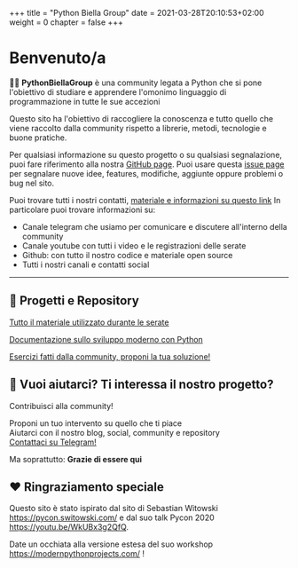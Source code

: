 +++
title = "Python Biella Group"
date = 2021-03-28T20:10:53+02:00
weight = 0
chapter = false
+++

<!-- Hotjar Tracking Code for https://pythonbiellagroup.it -->
<script>
    (function(h,o,t,j,a,r){
        h.hj=h.hj||function(){(h.hj.q=h.hj.q||[]).push(arguments)};
        h._hjSettings={hjid:2847436,hjsv:6};
        a=o.getElementsByTagName('head')[0];
        r=o.createElement('script');r.async=1;
        r.src=t+h._hjSettings.hjid+j+h._hjSettings.hjsv;
        a.appendChild(r);
    })(window,document,'https://static.hotjar.com/c/hotjar-','.js?sv=');
</script>

# Benvenuto/a

👨‍💻 **PythonBiellaGroup** è una community legata a Python che si pone l'obiettivo di studiare e apprendere l'omonimo linguaggio di programmazione in tutte le sue accezioni

Questo sito ha l'obiettivo di raccogliere la conoscenza e tutto quello che viene raccolto dalla community rispetto a librerie, metodi, tecnologie e buone pratiche.

Per qualsiasi informazione su questo progetto o su qualsiasi segnalazione, puoi fare riferimento alla nostra [GitHub page](https://github.com/PythonBiellaGroup/ModernPythonDevelopment).
Puoi usare questa [issue page](https://github.com/PythonBiellaGroup/ModernPythonDevelopment/issues) per segnalare nuove idee, features, modifiche, aggiunte oppure problemi o bug nel sito.


Puoi trovare tutti i nostri contatti, [materiale e informazioni su questo link](https://linktr.ee/PythonBiellaGroup)
In particolare puoi trovare informazioni su:
- Canale telegram che usiamo per comunicare e discutere all'interno della community
- Canale youtube con tutti i video e le registrazioni delle serate
- Github: con tutto il nostro codice e materiale open source
- Tutti i nostri canali e contatti social
<!-- [![](https://img.shields.io/badge/-Telegram-informational?style=for-the-badge&logo=telegram&logoColor=white&color=0088cc)](https://t.me/joinchat/UZJZzGFKWf9JGGx5
)  
[![](https://img.shields.io/youtube/channel/subscribers/UCkvQcNjmC_duLhvDxeUPJAg?label=Youtube)](https://www.youtube.com/channel/UCkvQcNjmC_duLhvDxeUPJAg)
[![](https://img.shields.io/badge/Website-Il%20nostro%20blog-informational)](https://pythonbiella.herokuapp.com/
) -->

--------------------------
## 🚀 **Progetti e Repository**

[Tutto il materiale utilizzato durante le serate](
https://github.com/PythonBiellaGroup/MaterialeLezioni)

[Documentazione sullo sviluppo moderno con Python](https://pythonbiellagroup.github.io/ModernPythonDevelopment/)

[Esercizi fatti dalla community, proponi la tua soluzione!](
https://github.com/PythonBiellaGroup/Esercizi)


## 🤲 Vuoi aiutarci? Ti interessa il nostro progetto?

Contribuisci alla community!

Proponi un tuo intervento su quello che ti piace  
Aiutarci con il nostro blog, social, community e repository  
[Contattaci su Telegram!](https://linktr.ee/PythonBiellaGroup)

Ma soprattutto: **Grazie di essere qui**

## ❤ Ringraziamento speciale

Questo sito è stato ispirato dal sito di Sebastian Witowski  https://pycon.switowski.com/ e dal suo talk Pycon 2020 https://youtu.be/WkUBx3g2QfQ.

Date un occhiata alla versione estesa del suo workshop https://modernpythonprojects.com/ !